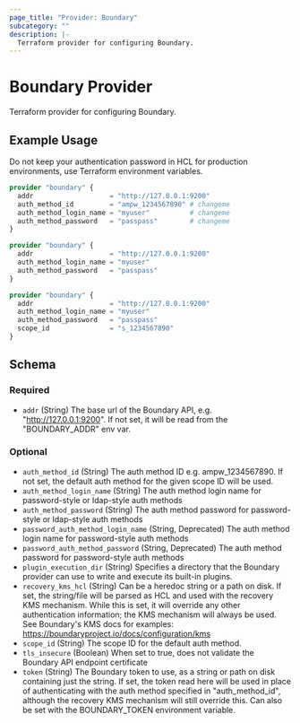 ```yaml
---
page_title: "Provider: Boundary"
subcategory: ""
description: |-
  Terraform provider for configuring Boundary.
---
```


# Boundary Provider

Terraform provider for configuring Boundary.

## Example Usage

Do not keep your authentication password in HCL for production environments, use Terraform environment variables.

```terraform
provider "boundary" {
  addr                   = "http://127.0.0.1:9200"
  auth_method_id         = "ampw_1234567890" # changeme
  auth_method_login_name = "myuser"          # changeme
  auth_method_password   = "passpass"        # changeme
}

provider "boundary" {
  addr                   = "http://127.0.0.1:9200"
  auth_method_login_name = "myuser"
  auth_method_password   = "passpass"
}

provider "boundary" {
  addr                   = "http://127.0.0.1:9200"
  auth_method_login_name = "myuser"
  auth_method_password   = "passpass"
  scope_id               = "s_1234567890"
}
```

<!-- schema generated by tfplugindocs -->
## Schema

### Required

- `addr` (String) The base url of the Boundary API, e.g. "http://127.0.0.1:9200". If not set, it will be read from the "BOUNDARY_ADDR" env var.

### Optional

- `auth_method_id` (String) The auth method ID e.g. ampw_1234567890. If not set, the default auth method for the given scope ID will be used.
- `auth_method_login_name` (String) The auth method login name for password-style or ldap-style auth methods
- `auth_method_password` (String) The auth method password for password-style or ldap-style auth methods
- `password_auth_method_login_name` (String, Deprecated) The auth method login name for password-style auth methods
- `password_auth_method_password` (String, Deprecated) The auth method password for password-style auth methods
- `plugin_execution_dir` (String) Specifies a directory that the Boundary provider can use to write and execute its built-in plugins.
- `recovery_kms_hcl` (String) Can be a heredoc string or a path on disk. If set, the string/file will be parsed as HCL and used with the recovery KMS mechanism. While this is set, it will override any other authentication information; the KMS mechanism will always be used. See Boundary's KMS docs for examples: https://boundaryproject.io/docs/configuration/kms
- `scope_id` (String) The scope ID for the default auth method.
- `tls_insecure` (Boolean) When set to true, does not validate the Boundary API endpoint certificate
- `token` (String) The Boundary token to use, as a string or path on disk containing just the string. If set, the token read here will be used in place of authenticating with the auth method specified in "auth_method_id", although the recovery KMS mechanism will still override this. Can also be set with the BOUNDARY_TOKEN environment variable.


